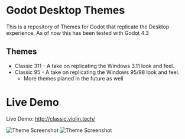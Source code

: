 # Godot Desktop Themes

This is a repository of Themes for Godot that replicate the Desktop experience.
As of now this has been tested with Godot 4.3


## Themes

- Classic 311 - A take on replicating the Windows 3.11 look and feel.
- Classic 95 - A take on replicating the Windows 95/98 look and feel.
    - More themes planed in the future as well


# Live Demo

Live Demo: http://classic.violin.tech/

![Theme Screenshot](./Themes/Classic311/screenshot.png)
![Theme Screenshot](./Themes/Classic95/screenshot.png)
